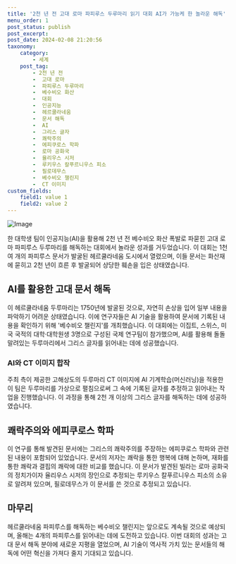 ```yaml
---
title: '2천 년 전 고대 로마 파피루스 두루마리 읽기 대회 AI가 가능케 한 놀라운 해독'
menu_order: 1
post_status: publish
post_excerpt: 
post_date: 2024-02-08 21:20:56
taxonomy:
    category:
        - 세계
    post_tag:
        - 2천 년 전
        -  고대 로마
        -  파피루스 두루마리
        -  베수비오 화산
        -  대회
        -  인공지능
        -  헤르쿨라네움
        -  문서 해독
        -  AI
        -  그리스 글자
        -  쾌락주의
        -  에피쿠로스 학파
        -  로마 공화국
        -  율리우스 시저
        -  루키우스 칼푸르니우스 피소
        -  필로데무스
        -  베수비오 챌린지
        -  CT 이미지
custom_fields:
    field1: value 1
    field2: value 2
---
```


![Image](https://imgnews.pstatic.net/image/215/2024/02/08/A202402080210_1_20240208163101417.jpg?type=w647)

한 대학생 팀이 인공지능(AI)을 활용해 2천 년 전 베수비오 화산 폭발로 파묻힌 고대 로마 파피루스 두루마리를 해독하는 대회에서 놀라운 성과를 거두었습니다. 이 대회는 1천여 개의 파피루스 문서가 발굴된 헤르쿨라네움 도시에서 열렸으며, 이들 문서는 화산재에 묻히고 2천 년이 흐른 후 발굴되어 상당한 훼손을 입은 상태였습니다.
## AI를 활용한 고대 문서 해독
이 헤르쿨라네움 두루마리는 1750년에 발굴된 것으로, 자연히 손상을 입어 일부 내용을 파악하기 어려운 상태였습니다. 이에 연구자들은 AI 기술을 활용하여 문서에 기록된 내용을 확인하기 위해 '베수비오 챌린지'를 개최했습니다. 이 대회에는 이집트, 스위스, 미국 국적의 대학·대학원생 3명으로 구성된 국제 연구팀이 참가했으며, AI를 활용해 돌돌 말려있는 두루마리에서 그리스 글자를 읽어내는 데에 성공했습니다.
### AI와 CT 이미지 합작
주최 측이 제공한 고해상도의 두루마리 CT 이미지에 AI 기계학습(머신러닝)을 적용한 이 팀은 두루마리를 가상으로 펼침으로써 그 속에 기록된 글자를 추정하고 읽어내는 작업을 진행했습니다. 이 과정을 통해 2천 개 이상의 그리스 글자를 해독하는 데에 성공하였습니다.
## 쾌락주의와 에피쿠로스 학파
이 연구를 통해 발견된 문서에는 그리스의 쾌락주의를 주장하는 에피쿠로스 학파와 관련된 내용이 포함되어 있었습니다. 문서의 저자는 쾌락을 통한 행복에 대해 논하며, 재화를 통한 쾌락과 결핍의 쾌락에 대한 비교를 했습니다. 이 문서가 발견된 빌라는 로마 공화국의 정치가이자 율리우스 시저의 장인으로 추정되는 루키우스 칼푸르니우스 피소의 소유로 알려져 있으며, 필로데무스가 이 문서를 쓴 것으로 추정되고 있습니다.
## 마무리
헤르쿨라네움 파피루스를 해독하는 베수비오 챌린지는 앞으로도 계속될 것으로 예상되며, 올해는 4개의 파피루스를 읽어내는 데에 도전하고 있습니다. 이번 대회의 성과는 고대 문서 해독 분야에 새로운 지평을 열었으며, AI 기술이 역사적 가치 있는 문서들의 해독에 어떤 혁신을 가져다 줄지 기대되고 있습니다.
